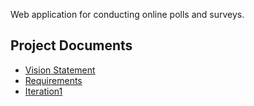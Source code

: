 Web application for conducting online polls and surveys.

## Project Documents

- [Vision Statement](../../wiki/Vision%20Statement)
- [Requirements](../../wiki/Requirements)
- [Iteration1](../../wiki/Iteration1)
